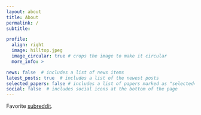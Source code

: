 ```yaml
---
layout: about
title: About
permalink: /
subtitle: 

profile:
  align: right
  image: hilltop.jpeg
  image_circular: true # crops the image to make it circular
  more_info: >

news: false  # includes a list of news items
latest_posts: true  # includes a list of the newest posts
selected_papers: false # includes a list of papers marked as "selected={true}"
social: false  # includes social icons at the bottom of the page
---
```


Favorite [subreddit](http://reddit.com/r/attackontitan).


